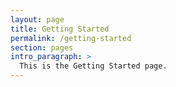 ```yaml
---
layout: page
title: Getting Started
permalink: /getting-started
section: pages
intro_paragraph: >
  This is the Getting Started page.
---
```

